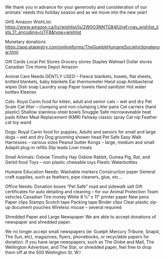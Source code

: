 We thank you in advance for your generosity and consideration of our animals’ needs this holiday season and as we move into the new year!

GHS Amazon
WishList: https://www.amazon.ca/hz/wishlist/ls/2W0O3NNTG84IU/ref=nav_wishlist_lists_1?_encoding=UTF8&type=wishlist

Monetary donations
https://app.etapestry.com/onlineforms/TheGuelphHumaneSociety/donatenow.html

Gift Cards
Local Pet Stores
Grocery stores
Staples
Walmart
Dollar stores
Canadian Tire
Home Depot
Amazon

Animal Care Needs
GENTLY USED – Fleece blankets, towels, flat sheets, knitted blankets, baby blankets
Ear thermometer
Hand soap
Antibacterial wipes
Dish soap
Laundry soap
Paper towels
Hand sanitizer
Hot water bottles
Kleenex

Cats:
Royal Canin food for kitten, adult and senior cats – wet and dry
Pet Scale
Cat litter – clumping and non-clumping
Litter pans
Cat carriers (hard plastic)
Shallow stainless-steel bowls
Snuggle Safe microwaveable heat pads
Kitten Meal Replacement (KMR)
Feliway classic spray
Cat nip
Feather cat toy wand

Dogs:
Royal Canin food for puppies, Adults and seniors for small and large dogs – wet and dry
Dog grooming shower head
Pet Safe Easy Walk Harnesses – various sizes
Peanut butter
Kongs – large, medium and small
Adaptil plug-in refills
Slip leads
Liver treats

Small Animals:
Oxbow Timothy Hay
Oxbow Rabbit, Guinea Pig, Rat, and Gerbil food
Toys – non plastic chewable toys
Plastic Waterbottles

Humane Education Needs:
Washable markers
Construction paper
General craft supplies, such as feathers, pipe cleaners, glue, etc…

Office Needs:
Donation boxes
“Pet Safe” road and sidewalk salt
Gift certificates for auto detailing and cleaning – for our Animal Protection Team vehicles
Canadian Tire money
White 8 ½“ x 11” printer paper
New pens
Paper clips
Stamps
Scotch tape
Packing tape
Binder clips
Clear plastic zip-up document pouches
Wireless mouse – several required

Shredded Paper and Large Newspaper
We are able to accept donations of newspaper and shredded paper.

We no longer accept small newspapers (ie: Guelph Mercury Tribune, Snapd, The Sun, etc), magazines, flyers, phonebooks, or recyclable papers for donation. If you have large newspapers, such as The Globe and Mail, The Wellington Advertiser, and The Star, or shredded paper, feel free to drop them off at the 500 Wellington St. W.!